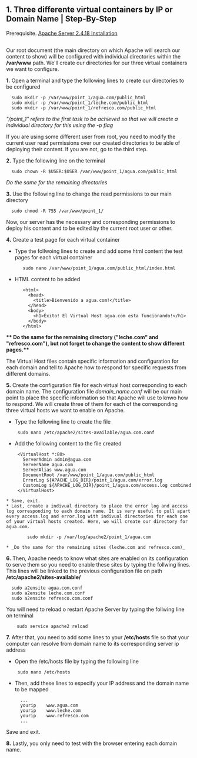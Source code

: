 
## 1. Three differente virtual containers by IP or Domain Name | Step-By-Step

Prerequisite. [Apache Server 2.4.18 Installation](https://github.com/ddufale/Network-Services-Management/blob/master/Apache%202.4.18%20on%20Ubuntu%2016.04%20LTS/Install%20Apache%202.4.8.md)
##

Our root document (the main directory on which Apache will search our content to show) will be configured with individual 
directories within the **/var/www** path. We'll create our directories for our three virtual containers we want to configure.

  **1.** Open a terminal and type the following lines to create our directories to be configured
  
      sudo mkdir -p /var/www/point_1/agua.com/public_html
      sudo mkdir -p /var/www/point_1/leche.com/public_html
      sudo mkdir -p /var/www/point_1/refresco.com/public_html

_"/point_1" refers to the first task to be achieved so that we will create a individual directory for this using the -p flag_

If you are using some different user from root, you need to modify the current user read permissions over our created directories 
to be able of deploying their content. If you are not, go to the third step.

  **2.** Type the following line on the terminal
      
      sudo chown -R $USER:$USER /var/www/point_1/agua.com/public_html
      
  _Do the same for the remaining directories_
  
  **3.** Use the following line to change the read permissions to our main directory

      sudo chmod -R 755 /var/www/point_1/
      
Now, our server has the necessary and corresponding permissions to deploy his content and to be edited by the current root user or other.

  **4.** Create a test page for each virtual container
  
   * Type the follwoing lines to create and add some html content the test pages for each virtual container
            
            sudo nano /var/www/point_1/agua.com/public_html/index.html
            
   * HTML content to be added
            
            <html>
              <head>
                <title>Bienvenido a agua.com!</title>
              </head>
              <body>
                <h1>Éxito! El Virtual Host agua.com esta funcionando!</h1>
              </body>
            </html>
            
  __** Do the same for the remaining directory ("leche.com" and "refresco.com"), but not forget to change the content
  to show different pages.**__

The Virtual Host files contain specific information and configuration for each domain and tell to Apache how to respond
for specific requests from different domains.


  **5.** Create the configuration file for each virtual host corresponding to each domain name. The configuration file _domain_name.conf_ will be our main point to place the specific information so that Apache will use to knwo how to respond. We will create three of them for each of the corresponding three virtual hosts we want to enable on Apache.
  
   * Type the following line to create the file
        
          sudo nano /etc/apache2/sites-available/agua.com.conf 
   
   * Add the following content to the file created
          
          <VirtualHost *:80>
            ServerAdmin admin@agua.com
            ServerName agua.com
            ServerAlias www.agua.com
            DocumentRoot /var/www/point_1/agua.com/public_html
            ErrorLog ${APACHE_LOG_DIR}/point_1/agua.com/error.log
            CustomLog ${APACHE_LOG_DIR}/point_1/agua.com/access.log combined
          </VirtualHost>
    
    * Save, exit. 
    * Last, create a indivual directory to place the error log and access log corresponding to each domain name. It is very useful to pull apart every access.log and error.log with indivual directories for each one of your virtual hosts created. Here, we will create our directory for agua.com.
    
            sudo mkdir -p /var/log/apache2/point_1/agua.com
            
    * _Do the same for the remaining sites (leche.com and refresco.com)_
    
    
  **6.** Then, Apache needs to know what sites are enabled on its configuration to serve them so you need to enable these sites by typing the follwing lines. This lines will be linked to the previous configuration file on path **/etc/apache2/sites-available/**
      
      sudo a2ensite agua.com.conf 
      sudo a2ensite leche.com.conf 
      sudo a2ensite refresco.com.conf 
    
      
   You will need to reload o restart Apache Server by typing the follwing line on terminal
        
        sudo service apache2 reload
  
  **7.** After that, you need to add some lines to your **/etc/hosts** file so that your computer can resolve from domain name to its corresponding server ip address
  
   * Open the /etc/hosts file by typing the following line
      
          sudo nano /etc/hosts
   
   * Then, add these lines to especify your IP address and the domain name to be mapped
   
           ...
           yourip    www.agua.com
           yourip    www.leche.com
           yourip    www.refresco.com
           ...
          
   Save and exit.
   
 **8.** Lastly, you only need to test with the browser entering each domain name.
   
   
   
   
   
   
